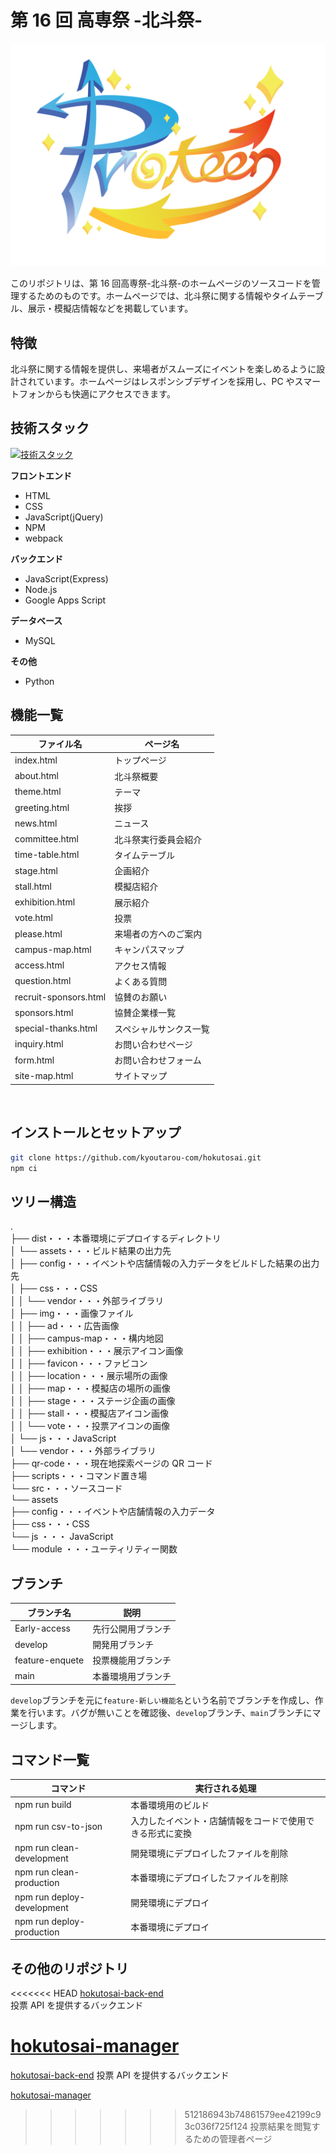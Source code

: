 # 第 16 回 高専祭 -北斗祭-

![ロゴ](./dist/assets/img/hokutosai-logo.png)

このリポジトリは、第 16 回高専祭-北斗祭-のホームページのソースコードを管理するためのものです。ホームページでは、北斗祭に関する情報やタイムテーブル、展示・模擬店情報などを掲載しています。

## 特徴

北斗祭に関する情報を提供し、来場者がスムーズにイベントを楽しめるように設計されています。ホームページはレスポンシブデザインを採用し、PC やスマートフォンからも快適にアクセスできます。

## 技術スタック

[![技術スタック](https://skillicons.dev/icons?i=html,css,js,npm,webpack,python)](https://skillicons.dev)

**フロントエンド**

-   HTML
-   CSS
-   JavaScript(jQuery)
-   NPM
-   webpack

**バックエンド**

-   JavaScript(Express)
-   Node.js
-   Google Apps Script

**データベース**

-   MySQL

**その他**

-   Python

## 機能一覧

| ファイル名            | ページ名               |
| --------------------- | ---------------------- |
| index.html            | トップページ           |
| about.html            | 北斗祭概要             |
| theme.html            | テーマ                 |
| greeting.html         | 挨拶                   |
| news.html             | ニュース               |
| committee.html        | 北斗祭実行委員会紹介   |
| time-table.html       | タイムテーブル         |
| stage.html            | 企画紹介               |
| stall.html            | 模擬店紹介             |
| exhibition.html       | 展示紹介               |
| vote.html             | 投票                   |
| please.html           | 来場者の方へのご案内   |
| campus-map.html       | キャンパスマップ       |
| access.html           | アクセス情報           |
| question.html         | よくある質問           |
| recruit-sponsors.html | 協賛のお願い           |
| sponsors.html         | 協賛企業様一覧         |
| special-thanks.html   | スペシャルサンクス一覧 |
| inquiry.html          | お問い合わせページ     |
| form.html             | お問い合わせフォーム   |
| site-map.html         | サイトマップ           |

<div align="center">
    <img src="./dist/assets/img/screen.png" alt="">
</div>

## インストールとセットアップ

```bash
git clone https://github.com/kyoutarou-com/hokutosai.git
npm ci
```

## ツリー構造

.</br>
├── dist・・・本番環境にデプロイするディレクトリ</br>
│ └── assets・・・ビルド結果の出力先</br>
│ ├── config・・・イベントや店舗情報の入力データをビルドした結果の出力先</br>
│ ├── css・・・CSS</br>
│ │ └── vendor・・・外部ライブラリ</br>
│ ├── img・・・画像ファイル</br>
│ │ ├── ad・・・広告画像</br>
│ │ ├── campus-map・・・構内地図</br>
│ │ ├── exhibition・・・展示アイコン画像</br>
│ │ ├── favicon・・・ファビコン</br>
│ │ ├── location・・・展示場所の画像</br>
│ │ ├── map・・・模擬店の場所の画像</br>
│ │ ├── stage・・・ステージ企画の画像</br>
│ │ ├── stall・・・模擬店アイコン画像</br>
│ │ └── vote・・・投票アイコンの画像</br>
│ └── js・・・JavaScript</br>
│ └── vendor・・・外部ライブラリ</br>
├── qr-code・・・現在地探索ページの QR コード</br>
├── scripts・・・コマンド置き場</br>
└── src・・・ソースコード</br>
└── assets</br>
├── config・・・イベントや店舗情報の入力データ</br>
├── css・・・CSS</br>
└── js ・・・ JavaScript</br>
└── module ・・・ユーティリティー関数</br>

## ブランチ

| ブランチ名      | 説明               |
| --------------- | ------------------ |
| Early-access    | 先行公開用ブランチ |
| develop         | 開発用ブランチ     |
| feature-enquete | 投票機能用ブランチ |
| main            | 本番環境用ブランチ |

`develop`ブランチを元に`feature-新しい機能名`という名前でブランチを作成し、作業を行います。バグが無いことを確認後、`develop`ブランチ、`main`ブランチにマージします。

## コマンド一覧

| コマンド                   | 実行される処理                                           |
| -------------------------- | -------------------------------------------------------- |
| npm run build              | 本番環境用のビルド                                       |
| npm run csv-to-json        | 入力したイベント・店舗情報をコードで使用できる形式に変換 |
| npm run clean-development  | 開発環境にデプロイしたファイルを削除                     |
| npm run clean-production   | 本番環境にデプロイしたファイルを削除                     |
| npm run deploy-development | 開発環境にデプロイ                                       |
| npm run deploy-production  | 本番環境にデプロイ                                       |

## その他のリポジトリ

<<<<<<< HEAD
[hokutosai-back-end](https://github.com/mako0523/hokutosai-back-end.git)</br>
投票 API を提供するバックエンド

# [hokutosai-manager](https://github.com/mako0523/hokutosai-manager.git)</br>

[hokutosai-back-end](https://github.com/mako0523/hokutosai-back-end.git)
投票 API を提供するバックエンド

[hokutosai-manager](https://github.com/mako0523/hokutosai-manager.git)

> > > > > > > 512186943b74861579ee42199c93c036f725f124
> > > > > > > 投票結果を閲覧するための管理者ページ
